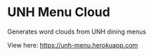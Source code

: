 # UNH Menu Cloud

Generates word clouds from UNH dining menus

View here: https://unh-menu.herokuapp.com